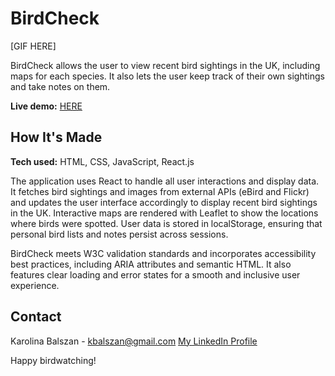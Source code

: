 # BirdCheck

[GIF HERE]

BirdCheck allows the user to view recent bird sightings in the UK, including maps for each species. It also lets the user keep track of their own sightings and take notes on them.

**Live demo:** [HERE](https://birdcheck.netlify.app/)

## How It's Made

**Tech used:** HTML, CSS, JavaScript, React.js

The application uses React to handle all user interactions and display data. It fetches bird sightings and images from external APIs (eBird and Flickr) and updates the user interface accordingly to display recent bird sightings in the UK. Interactive maps are rendered with Leaflet to show the locations where birds were spotted. User data is stored in localStorage, ensuring that personal bird lists and notes persist across sessions.

BirdCheck meets W3C validation standards and incorporates accessibility best practices, including ARIA attributes and semantic HTML. It also features clear loading and error states for a smooth and inclusive user experience.

## Contact

Karolina Balszan - kbalszan@gmail.com
[My LinkedIn Profile](https://www.linkedin.com/in/karolina-balszan/)

Happy birdwatching!
